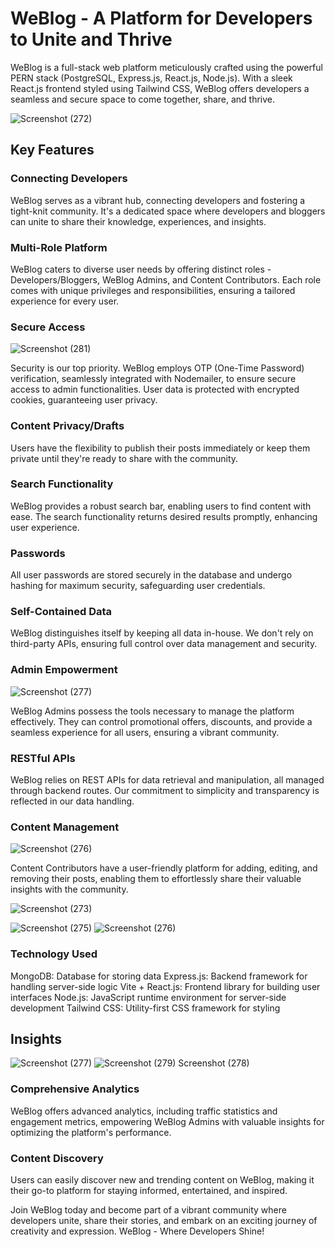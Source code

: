 # WeBlog - A Platform for Developers to Unite and Thrive

WeBlog is a full-stack web platform meticulously crafted using the powerful PERN stack (PostgreSQL, Express.js, React.js, Node.js). With a sleek React.js frontend styled using Tailwind CSS, WeBlog offers developers a seamless and secure space to come together, share, and thrive.


![Screenshot (272)](https://github.com/shashankvish0010/weblog/assets/140178357/84f6be5d-8779-4ec9-a4ba-3bf24c79d186)

## Key Features

### Connecting Developers

WeBlog serves as a vibrant hub, connecting developers and fostering a tight-knit community. It's a dedicated space where developers and bloggers can unite to share their knowledge, experiences, and insights.

### Multi-Role Platform

WeBlog caters to diverse user needs by offering distinct roles - Developers/Bloggers, WeBlog Admins, and Content Contributors. Each role comes with unique privileges and responsibilities, ensuring a tailored experience for every user.

### Secure Access
![Screenshot (281)](https://github.com/shashankvish0010/weblog/assets/140178357/42d7495f-b372-4c36-93e1-901f8172aefd)

Security is our top priority. WeBlog employs OTP (One-Time Password) verification, seamlessly integrated with Nodemailer, to ensure secure access to admin functionalities. User data is protected with encrypted cookies, guaranteeing user privacy.

### Content Privacy/Drafts

Users have the flexibility to publish their posts immediately or keep them private until they're ready to share with the community.

### Search Functionality

WeBlog provides a robust search bar, enabling users to find content with ease. The search functionality returns desired results promptly, enhancing user experience.

### Passwords

All user passwords are stored securely in the database and undergo hashing for maximum security, safeguarding user credentials.

### Self-Contained Data

WeBlog distinguishes itself by keeping all data in-house. We don't rely on third-party APIs, ensuring full control over data management and security.

### Admin Empowerment 
![Screenshot (277)](https://github.com/shashankvish0010/weblog/assets/140178357/deffef54-c00b-4fd8-a0a1-00f1b00394eb)


WeBlog Admins possess the tools necessary to manage the platform effectively. They can control promotional offers, discounts, and provide a seamless experience for all users, ensuring a vibrant community.

### RESTful APIs

WeBlog relies on REST APIs for data retrieval and manipulation, all managed through backend routes. Our commitment to simplicity and transparency is reflected in our data handling.

### Content Management

![Screenshot (276)](https://github.com/shashankvish0010/weblog/assets/140178357/b6cdf769-6eaa-40c9-853b-b0664b3e85ea)


Content Contributors have a user-friendly platform for adding, editing, and removing their posts, enabling them to effortlessly share their valuable insights with the community.

![Screenshot (273)](https://github.com/shashankvish0010/weblog/assets/140178357/f9d60e7d-cb9c-4adf-b201-a712b384a812)

![Screenshot (275)](https://github.com/shashankvish0010/weblog/assets/140178357/2590d8c5-b4f5-4e00-988a-10cdaf762cbc)
![Screenshot (276)](https://github.com/shashankvish0010/weblog/assets/140178357/3ae0d8d1-ded7-4d20-a5d4-05c27295e19c)


### Technology Used

MongoDB: Database for storing data
Express.js: Backend framework for handling server-side logic
Vite + React.js: Frontend library for building user interfaces
Node.js: JavaScript runtime environment for server-side development
Tailwind CSS: Utility-first CSS framework for styling

## Insights

![Screenshot (277)](https://github.com/shashankvish0010/weblog/assets/140178357/1fab8e9a-ff3f-45de-b890-2491a706dde0)
![![Screenshot (279)](https://github.com/shashankvish0010/weblog/assets/140178357/3391ff9f-edf0-4082-9eb6-7dc3f1b035fd)
Screenshot (278)](https://github.com/shashankvish0010/weblog/assets/140178357/74c2d9ad-da61-4f1c-b48d-f9aa0bb3ec9c)


### Comprehensive Analytics

WeBlog offers advanced analytics, including traffic statistics and engagement metrics, empowering WeBlog Admins with valuable insights for optimizing the platform's performance.

### Content Discovery

Users can easily discover new and trending content on WeBlog, making it their go-to platform for staying informed, entertained, and inspired.

Join WeBlog today and become part of a vibrant community where developers unite, share their stories, and embark on an exciting journey of creativity and expression. WeBlog - Where Developers Shine!

